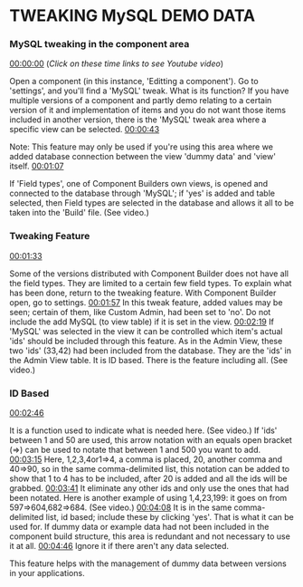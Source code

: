 # TWEAKING MySQL DEMO DATA

### MySQL tweaking in the component area

[00:00:00](https://www.youtube.com/watch?v=wkSLZUEN-RE&list=PLQRGFI8XZ_wtGvPQZWBfDzzlERLQgpMRE&t=00h00m00s)
(_Click on these time links to see Youtube video_)

Open a component (in this instance, 'Editting a component'). Go to 'settings', and you'll find a 'MySQL' tweak. What is its function? If you have multiple versions of a component and partly demo relating to a certain version of it and implementation of items and you do not want those items included in another version, there is the 'MySQL' tweak area where a specific view can be selected. [00:00:43](https://www.youtube.com/watch?v=wkSLZUEN-RE&list=PLQRGFI8XZ_wtGvPQZWBfDzzlERLQgpMRE&t=00h00m43s)

Note: This feature may only be used if you're using this area where we added database connection between the view 'dummy data' and 'view' itself. [00:01:07](https://www.youtube.com/watch?v=wkSLZUEN-RE&list=PLQRGFI8XZ_wtGvPQZWBfDzzlERLQgpMRE&t=00h01m07s)

If 'Field types', one of Component Builders own views, is opened and connected to the database through 'MySQL'; if 'yes' is added and table selected, then Field types are selected in the database and allows it all to be taken into the 'Build' file. (See video.) 

### Tweaking Feature

[00:01:33](https://www.youtube.com/watch?v=wkSLZUEN-RE&list=PLQRGFI8XZ_wtGvPQZWBfDzzlERLQgpMRE&t=00h01m33s)

Some of the versions distributed with Component Builder does not have all the field types. They are limited to a certain few field types. To explain what has been done, return to the tweaking feature. With Component Builder open, go to settings. [00:01:57](https://www.youtube.com/watch?v=wkSLZUEN-RE&list=PLQRGFI8XZ_wtGvPQZWBfDzzlERLQgpMRE&t=00h01m57s) In this tweak feature, added values may be seen; certain of them, like Custom Admin, had been set to 'no'. Do not include the add MySQL (to view table) if it is set in the view. [00:02:19](https://www.youtube.com/watch?v=wkSLZUEN-RE&list=PLQRGFI8XZ_wtGvPQZWBfDzzlERLQgpMRE&t=00h02m19s) If 'MySQL' was selected in the view it can be controlled which item's actual 'ids' should be included through this feature. As in the Admin View, these two 'ids' (33,42) had been included from the database. They are the 'ids' in the Admin View table. It is ID based. There is the feature including all. (See video.) 

### ID Based

[00:02:46](https://www.youtube.com/watch?v=wkSLZUEN-RE&list=PLQRGFI8XZ_wtGvPQZWBfDzzlERLQgpMRE&t=00h02m46s)  

It is a function used to indicate what is needed here. (See video.) If 'ids' between 1 and 50 are used, this arrow notation with an equals open bracket (=>) can be used to notate that between 1 and 500 you want to add. [00:03:15](https://www.youtube.com/watch?v=wkSLZUEN-RE&list=PLQRGFI8XZ_wtGvPQZWBfDzzlERLQgpMRE&t=00h03m15s)  Here, 1,2,3,4or1=>4, a comma is placed, 20, another comma and 40=>90, so in the same comma-delimited list, this notation can be added to show that 1 to 4 has to be included, after 20 is added and all the ids will be grabbed. [00:03:41](https://www.youtube.com/watch?v=wkSLZUEN-RE&list=PLQRGFI8XZ_wtGvPQZWBfDzzlERLQgpMRE&t=00h03m41s) It eliminate any other ids and only use the ones that had been notated. Here is another example of using 1,4,23,199: it goes on from 597=>604,682=>684. (See video.) [00:04:08](https://www.youtube.com/watch?v=wkSLZUEN-RE&list=PLQRGFI8XZ_wtGvPQZWBfDzzlERLQgpMRE&t=00h04m08s) It is in the same comma-delimited list, id based; include these by clicking 'yes'. That is what it can be used for. If dummy data or example data had not been included in the component build structure, this area is redundant and not necessary to use it at all. [00:04:46](https://www.youtube.com/watch?v=wkSLZUEN-RE&list=PLQRGFI8XZ_wtGvPQZWBfDzzlERLQgpMRE&t=00h04m46s) Ignore it if there aren't any data selected.

This feature helps with the management of dummy data between versions in your applications.